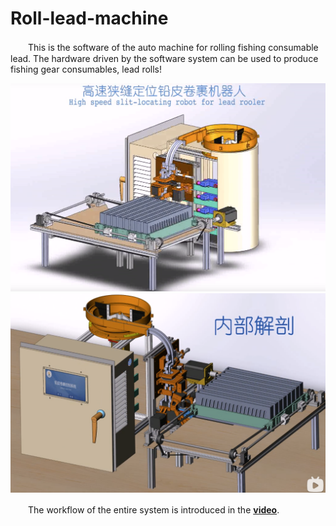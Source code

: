 # Roll-lead-machine
 
　　This is the software of the auto machine for rolling fishing consumable lead. The hardware driven by the software system can be used to produce fishing gear consumables, lead rolls!  
  
  ![](rimg/img1.png)  
   ![](rimg/img2.png)  
   
   
　　The workflow of the entire system is introduced in the [**video**](https://www.bilibili.com/video/BV1Ef4y1e7PM).  
  
  





